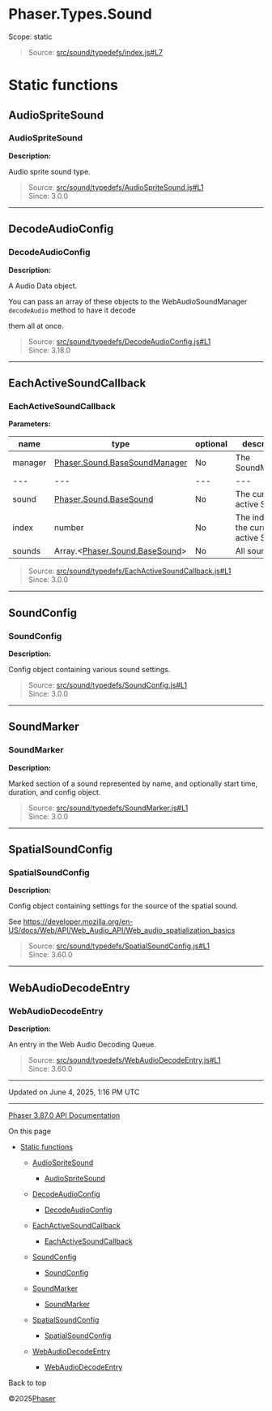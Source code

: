 # Phaser.Types.Sound

Scope:
static

> Source: [src/sound/typedefs/index.js#L7](https://github.com/phaserjs/phaser/blob/v3.87.0/src/sound/typedefs/index.js#L7)

# Static functions

## AudioSpriteSound

### AudioSpriteSound

**Description:**

Audio sprite sound type.

> Source: [src/sound/typedefs/AudioSpriteSound.js#L1](https://github.com/phaserjs/phaser/blob/v3.87.0/src/sound/typedefs/AudioSpriteSound.js#L1)  
> Since: 3.0.0

---

## DecodeAudioConfig

### DecodeAudioConfig

**Description:**

A Audio Data object.

You can pass an array of these objects to the WebAudioSoundManager `decodeAudio` method to have it decode

them all at once.

> Source: [src/sound/typedefs/DecodeAudioConfig.js#L1](https://github.com/phaserjs/phaser/blob/v3.87.0/src/sound/typedefs/DecodeAudioConfig.js#L1)  
> Since: 3.18.0

---

## EachActiveSoundCallback

### EachActiveSoundCallback

**Parameters:**

| name | type | optional | description |
| --- | --- | --- | --- |
| manager | [Phaser.Sound.BaseSoundManager](../class/sound-basesoundmanager.md) | No | The SoundManager |
| --- | --- | --- | --- |
| sound | [Phaser.Sound.BaseSound](../class/sound-basesound.md) | No | The current active Sound |
| index | number | No | The index of the current active Sound |
| sounds | Array.<[Phaser.Sound.BaseSound](../class/sound-basesound.md)> | No | All sounds |

> Source: [src/sound/typedefs/EachActiveSoundCallback.js#L1](https://github.com/phaserjs/phaser/blob/v3.87.0/src/sound/typedefs/EachActiveSoundCallback.js#L1)  
> Since: 3.0.0

---

## SoundConfig

### SoundConfig

**Description:**

Config object containing various sound settings.

> Source: [src/sound/typedefs/SoundConfig.js#L1](https://github.com/phaserjs/phaser/blob/v3.87.0/src/sound/typedefs/SoundConfig.js#L1)  
> Since: 3.0.0

---

## SoundMarker

### SoundMarker

**Description:**

Marked section of a sound represented by name, and optionally start time, duration, and config object.

> Source: [src/sound/typedefs/SoundMarker.js#L1](https://github.com/phaserjs/phaser/blob/v3.87.0/src/sound/typedefs/SoundMarker.js#L1)  
> Since: 3.0.0

---

## SpatialSoundConfig

### SpatialSoundConfig

**Description:**

Config object containing settings for the source of the spatial sound.

See <https://developer.mozilla.org/en-US/docs/Web/API/Web_Audio_API/Web_audio_spatialization_basics>

> Source: [src/sound/typedefs/SpatialSoundConfig.js#L1](https://github.com/phaserjs/phaser/blob/v3.87.0/src/sound/typedefs/SpatialSoundConfig.js#L1)  
> Since: 3.60.0

---

## WebAudioDecodeEntry

### WebAudioDecodeEntry

**Description:**

An entry in the Web Audio Decoding Queue.

> Source: [src/sound/typedefs/WebAudioDecodeEntry.js#L1](https://github.com/phaserjs/phaser/blob/v3.87.0/src/sound/typedefs/WebAudioDecodeEntry.js#L1)  
> Since: 3.60.0

---

Updated on June 4, 2025, 1:16 PM UTC

---

[Phaser 3.87.0 API Documentation](../../index.md)

On this page

* [Static functions](#static-functions)

  + [AudioSpriteSound](#audiospritesound)

    - [AudioSpriteSound](#audiospritesound-1)
  + [DecodeAudioConfig](#decodeaudioconfig)

    - [DecodeAudioConfig](#decodeaudioconfig-1)
  + [EachActiveSoundCallback](#eachactivesoundcallback)

    - [EachActiveSoundCallback](#eachactivesoundcallback-1)
  + [SoundConfig](#soundconfig)

    - [SoundConfig](#soundconfig-1)
  + [SoundMarker](#soundmarker)

    - [SoundMarker](#soundmarker-1)
  + [SpatialSoundConfig](#spatialsoundconfig)

    - [SpatialSoundConfig](#spatialsoundconfig-1)
  + [WebAudioDecodeEntry](#webaudiodecodeentry)

    - [WebAudioDecodeEntry](#webaudiodecodeentry-1)

Back to top

©2025[Phaser](https://docs.phaser.io)